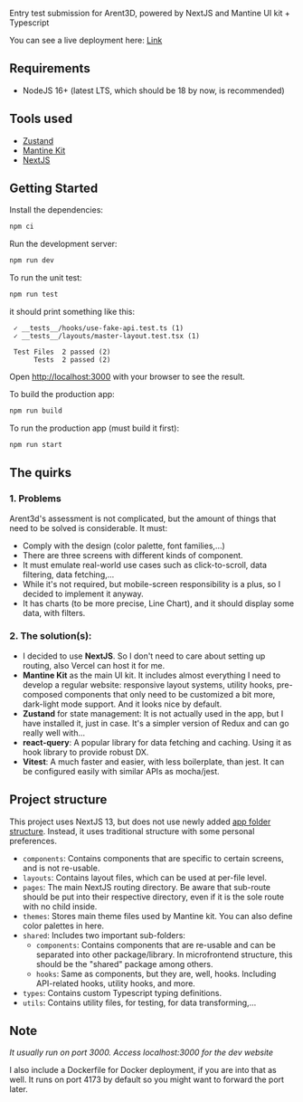 Entry test submission for Arent3D, powered by NextJS and Mantine UI kit + Typescript

You can see a live deployment here: [Link](https://arent3d-entry-test.vercel.app/)

## Requirements

- NodeJS 16+ (latest LTS, which should be 18 by now, is recommended)

## Tools used

- [Zustand](https://github.com/pmndrs/zustand)
- [Mantine Kit](https://mantine.dev/)
- [NextJS](https://nextjs.org/)

## Getting Started

Install the dependencies:

```bash
npm ci
```

Run the development server:

```bash
npm run dev
```

To run the unit test:

```bash
npm run test
```

it should print something like this:

```
 ✓ __tests__/hooks/use-fake-api.test.ts (1)
 ✓ __tests__/layouts/master-layout.test.tsx (1)

 Test Files  2 passed (2)
      Tests  2 passed (2)
```

Open [http://localhost:3000](http://localhost:3000) with your browser to see the result.

To build the production app:

```bash
npm run build
```

To run the production app (must build it first):

```bash
npm run start
```

## The quirks

### 1. Problems

Arent3d's assessment is not complicated, but the amount of things that need to be solved is considerable. It must:

- Comply with the design (color palette, font families,...)
- There are three screens with different kinds of component.
- It must emulate real-world use cases such as click-to-scroll, data filtering, data fetching,...
- While it's not required, but mobile-screen responsibility is a plus, so I decided to implement it anyway.
- It has charts (to be more precise, Line Chart), and it should display some data, with filters.

### 2. The solution(s):

- I decided to use **NextJS**. So I don't need to care about setting up routing, also Vercel can host it for me.
- **Mantine Kit** as the main UI kit. It includes almost everything I need to develop a regular website: responsive layout systems, utility hooks, pre-composed components that only need to be customized a bit more, dark-light mode support. And it looks nice by default.
- **Zustand** for state management: It is not actually used in the app, but I have installed it, just in case. It's a simpler version of Redux and can go really well with...
- **react-query**: A popular library for data fetching and caching. Using it as hook library to provide robust DX.
- **Vitest**: A much faster and easier, with less boilerplate, than jest. It can be configured easily with similar APIs as mocha/jest.

## Project structure

This project uses NextJS 13, but does not use newly added [app folder structure](https://beta.nextjs.org/docs/app-directory-roadmap). Instead, it uses traditional structure with some personal preferences.

- `components`: Contains components that are specific to certain screens, and is not re-usable.
- `layouts`: Contains layout files, which can be used at per-file level.
- `pages`: The main NextJS routing directory. Be aware that sub-route should be put into their respective directory, even if it is the sole route with no child inside.
- `themes`: Stores main theme files used by Mantine kit. You can also define color palettes in here.
- `shared`: Includes two important sub-folders:
  - `components`: Contains components that are re-usable and can be separated into other package/library. In microfrontend structure, this should be the "shared" package among others.
  - `hooks`: Same as components, but they are, well, hooks. Including API-related hooks, utility hooks, and more.
- `types`: Contains custom Typescript typing definitions.
- `utils`: Contains utility files, for testing, for data transforming,...

## Note

_It usually run on port 3000. Access localhost:3000 for the dev website_

I also include a Dockerfile for Docker deployment, if you are into that as well. It runs on port 4173 by default so you might want to forward the port later.
